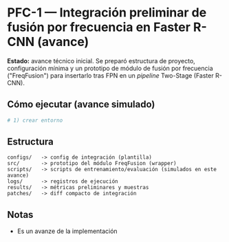 
# PFC-1 — Integración preliminar de fusión por frecuencia en Faster R-CNN (avance)

**Estado:** avance técnico inicial. Se preparó estructura de proyecto, configuración mínima y un prototipo de módulo de fusión por frecuencia ("FreqFusion") para insertarlo tras FPN en un *pipeline* Two-Stage (Faster R-CNN). 

## Cómo ejecutar (avance simulado)
```bash
# 1) crear entorno 
```

## Estructura
```
configs/   -> config de integración (plantilla)
src/       -> prototipo del módulo FreqFusion (wrapper)
scripts/   -> scripts de entrenamiento/evaluación (simulados en este avance)
logs/      -> registros de ejecución
results/   -> métricas preliminares y muestras
patches/   -> diff compacto de integración
```

## Notas
- Es un avanze de la implementación
